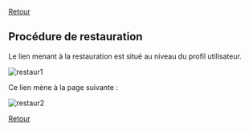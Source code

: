 [Retour](index.md)
## Procédure de restauration ##

Le lien menant à la restauration est situé au niveau du profil utilisateur.  

![restaur1](https://user-images.githubusercontent.com/26385729/59925286-0e451a80-9438-11e9-8a4f-c5b32d75f485.png)

Ce lien mène à la page suivante :  

![restaur2](https://user-images.githubusercontent.com/26385729/59925358-3a609b80-9438-11e9-8de3-965619100e55.png)




[Retour](index.md)

